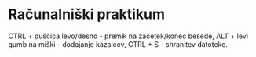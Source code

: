 # Računalniški praktikum
CTRL + puščica levo/desno - premik na začetek/konec besede, ALT + levi gumb na miški - dodajanje kazalcev, CTRL + S - shranitev datoteke.

